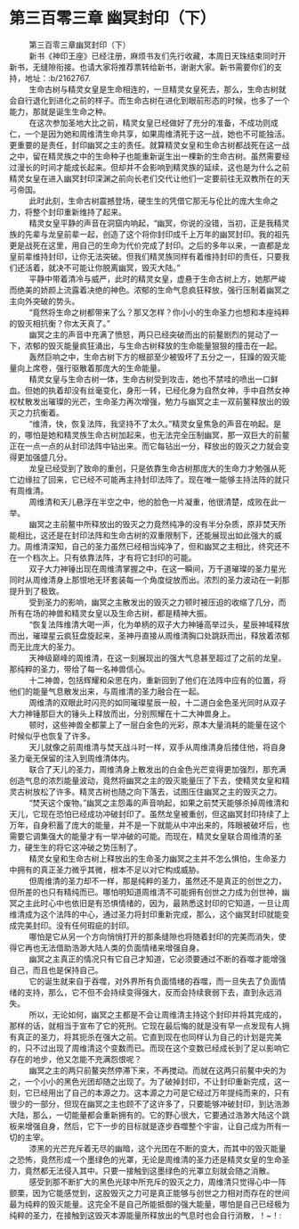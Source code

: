 <h1>第三百零三章 幽冥封印（下）</h1>
<div id="content">&nbsp&nbsp&nbsp&nbsp&nbsp&nbsp&nbsp&nbsp
 第三百零三章幽冥封印（下）
 <br/>&nbsp&nbsp&nbsp&nbsp&nbsp&nbsp&nbsp&nbsp
 新书《神印王座》已经注册，麻烦书友们先行收藏，本周日天珠结束同时开新书，无缝隙衔接。也请大家将推荐票转给新书，谢谢大家。新书需要你们的支持，地址：:b/2162767.
 <br/>&nbsp&nbsp&nbsp&nbsp&nbsp&nbsp&nbsp&nbsp
 生命古树与精灵女皇是生命相连的，一旦精灵女皇死去，那么，生命古树就会自行退化到进化之前的样子。而生命古树在进化到眼前形态的时候，也多了一个能力，那就是诞生生命之种。
 <br/>&nbsp&nbsp&nbsp&nbsp&nbsp&nbsp&nbsp&nbsp
 在这次参加圣地大比之前，精灵女皇已经做好了充分的准备，不成功则成仁，一个是因为她和周维清生命共享，如果周维清死于这一战，她也不可能独活。更重要的是责任，封印幽冥之主的责任。就算精灵女皇和生命古树都战死在这一战之中，留在精灵族之中的生命种子也能重新诞生出一棵新的生命古树。虽然需要经过漫长的时间才能成长起来。但却并不会影响到精灵族的延续，这也是为什么之前精灵女皇在进入幽冥封印深渊之前向长老们交代让他们一定要前往无双教所在的天弓帝国。
 <br/>&nbsp&nbsp&nbsp&nbsp&nbsp&nbsp&nbsp&nbsp
 此时此刻，生命古树震撼登场，硬生生的凭借它那无与伦比的庞大生命之力，将整个封印重新维持了起来。
 <br/>&nbsp&nbsp&nbsp&nbsp&nbsp&nbsp&nbsp&nbsp
 精灵女皇平静的声音在洞窟内响起，“幽冥，你说的没错，当初，正是我精灵族的先辈与龙皇前辈一起，创造了这个将你封印成千上万年的幽冥封印。我的祖先更是战死在这里，用自己的生命为代价完成了封印。之后的多年以来，一直都是龙皇前辈维持封印，让你无法突破。但我们精灵族同样有着维持封印的责任，只要我们还活着，就决不可能让你脱离幽冥，毁灭大陆。”
 <br/>&nbsp&nbsp&nbsp&nbsp&nbsp&nbsp&nbsp&nbsp
 平静中带着清冷与威严，此时的精灵女皇，虚悬于生命古树上方，她那严峻而绝美的娇颜上流露着决绝的神色。浓郁的生命气息疯狂释放，强行压制着幽冥之主向外突破的势头。
 <br/>&nbsp&nbsp&nbsp&nbsp&nbsp&nbsp&nbsp&nbsp
 “竟然将生命之树都带来了么？那又怎样？你小小的生命圣力也想和本座纯粹的毁灭相抗衡？你太天真了。”
 <br/>&nbsp&nbsp&nbsp&nbsp&nbsp&nbsp&nbsp&nbsp
 幽冥之主的声音中充满了愤怒，两只已经突破而出的前鳌剧烈的晃动了一下，浓郁的毁灭能量疯狂涌出，与生命古树释放的生命能量狠狠的撞击在一起。
 <br/>&nbsp&nbsp&nbsp&nbsp&nbsp&nbsp&nbsp&nbsp
 轰然巨响之中，生命古树下方的根部至少被毁坏了五分之一，狂躁的毁灭能量向上席卷，强行驱散着那庞大的生命能量。
 <br/>&nbsp&nbsp&nbsp&nbsp&nbsp&nbsp&nbsp&nbsp
 精灵女皇与生命古树一体，生命古树受到攻击，她也不禁哇的喷出一口鲜血。但她的执着却没有丝毫变化，身形一转，已经化身为自然女神，手中自然女神权杖散发出璀璨的光芒，生命圣力再次增强，勉力与幽冥之主一双前鳌释放出的毁灭之力抗衡着。
 <br/>&nbsp&nbsp&nbsp&nbsp&nbsp&nbsp&nbsp&nbsp
 “维清，快，恢复法阵，我坚持不了太久。”精灵女皇焦急的声音在响起。是的，哪怕是她和精灵族生命古树加起来，也无法完全压制幽冥，那一双巨大的前鳌正在一点一点的从封印法阵中钻出来。而它每钻出一分，释放出的毁灭之力就会变得更加强盛几分。
 <br/>&nbsp&nbsp&nbsp&nbsp&nbsp&nbsp&nbsp&nbsp
 龙皇已经受到了致命的重创，只是依靠生命古树那庞大的生命力才勉强从死亡边缘拉了回来，它已经不可能再主持封印法阵了。现在唯一能够主持法阵的就只有周维清。
 <br/>&nbsp&nbsp&nbsp&nbsp&nbsp&nbsp&nbsp&nbsp
 周维清和天儿悬浮在半空之中，他的脸色一片凝重，他很清楚，成败在此一举。
 <br/>&nbsp&nbsp&nbsp&nbsp&nbsp&nbsp&nbsp&nbsp
 幽冥之主前鳌中所释放出的毁灭之力竟然纯净的没有半分杂质，原非焚天所能相比，这还是在封印法阵和生命古树的双重限制下，还能展现出如此强大的威力。周维清深知，自己的圣力虽然已经相当纯净了，但和幽冥之主相比，终究还不在一个档次上。只有依靠法阵，才有将它封印的可能。
 <br/>&nbsp&nbsp&nbsp&nbsp&nbsp&nbsp&nbsp&nbsp
 双子大力神锤出现在周维清掌握之中，在这一瞬间，万千道璀璨的圣力星光同时从周维清身上那恨地无环套装每一个角度绽放而出。浓烈的圣力波动在一刹那提升到了极致。
 <br/>&nbsp&nbsp&nbsp&nbsp&nbsp&nbsp&nbsp&nbsp
 受到圣力的影响，幽冥之主散发出的毁灭之力顿时被压迫的收缩了几分，而所有在场的神兽和精灵女皇以及生命古树，都是精神大振。
 <br/>&nbsp&nbsp&nbsp&nbsp&nbsp&nbsp&nbsp&nbsp
 “恢复法阵维清大喝一声，化为单柄的双子大力神锤高举过头，星辰神域释放而出，璀璨星云疯狂盘旋起来，圣神丹直接从周维清胸口处跳跃而出，释放着浓郁而无比庞大的圣力。
 <br/>&nbsp&nbsp&nbsp&nbsp&nbsp&nbsp&nbsp&nbsp
 天神级巅峰的周维清，在这一刻展现出的强大气息甚至超过了之前的龙皇。那纯粹的圣力，带给了每一名神兽信心。
 <br/>&nbsp&nbsp&nbsp&nbsp&nbsp&nbsp&nbsp&nbsp
 十二神兽，包括辉耀和朵思在内，重新回到了他们在法阵中应有的位置，将他们的能量气息散发出来，与周维清的圣力融合在一起。
 <br/>&nbsp&nbsp&nbsp&nbsp&nbsp&nbsp&nbsp&nbsp
 周维清的双眼此时闪亮的如同璀璨星辰一般，十二道白金色圣光同时从双子大力神锤那巨大的锤头上释放而出，分别照耀在十二大神兽身上。
 <br/>&nbsp&nbsp&nbsp&nbsp&nbsp&nbsp&nbsp&nbsp
 顿时，这些神兽全都蒙上了一层白金色的光彩，原本大量消耗的能量在这个时候似乎也恢复了许多。
 <br/>&nbsp&nbsp&nbsp&nbsp&nbsp&nbsp&nbsp&nbsp
 天儿就像之前周维清与焚天战斗时一样，双手从周维清身后搂住他，将自身圣力毫无保留的注入到周维清体内。
 <br/>&nbsp&nbsp&nbsp&nbsp&nbsp&nbsp&nbsp&nbsp
 联合了天儿的圣力，周维清身上散发出的白金色光芒变得更加强烈，那充满创造气息的浓烈能量波动，竟然将幽冥之主的毁灭能量压了下去，使精灵女皇和精灵古树放松了许多。精灵古树也随之向下落去，试图压住幽冥之主的毁灭之力。
 <br/>&nbsp&nbsp&nbsp&nbsp&nbsp&nbsp&nbsp&nbsp
 “焚天这个废物。”幽冥之主怨毒的声音响起，如果之前焚天能够杀掉周维清和天儿，它现在恐怕已经成功冲破封印了。虽然龙皇被重创，但这幽冥封印持续了上万年，自身积蓄了庞大的能量，并不是一下就能从中冲出来的，阵眼被破坏后，也需要它调集强大的能量才有一举冲破的可能。而现在，精灵女皇联合周维清的圣力，硬生生的将它这冲破之势压制了。
 <br/>&nbsp&nbsp&nbsp&nbsp&nbsp&nbsp&nbsp&nbsp
 精灵女皇和生命古树上释放出的生命圣力幽冥之主并不怎么惧怕，生命圣力中拥有的真正圣力微乎其微，根本不足以对它构成威胁。
 <br/>&nbsp&nbsp&nbsp&nbsp&nbsp&nbsp&nbsp&nbsp
 但周维清的圣力却不一样，那是纯粹的圣力，虽然还不是真正的创世之力，但所差的也只有精纯而已。哪怕明知道周维清不可能拥有创世之力成为创世神，幽冥之主此时心中也依旧是有恐惧情绪的，因为，最熟悉这封印的它知道，一旦让周维清成为这个法阵的中心，通过圣力将封印重新完成，那么，这个幽冥封印就能变成完美封印。没有任何瑕疵的封印。
 <br/>&nbsp&nbsp&nbsp&nbsp&nbsp&nbsp&nbsp&nbsp
 哪怕是它从另一个方向悄悄打开的那条缝隙也将随着封印的完美而消失，使得它再也无法借助浩渺大陆人类的负面情绪来增强自身。
 <br/>&nbsp&nbsp&nbsp&nbsp&nbsp&nbsp&nbsp&nbsp
 幽冥之主真正的情况只有它自己才知道，它必须要通过不断的吞噬才能增强自己，而且也是保持自己。
 <br/>&nbsp&nbsp&nbsp&nbsp&nbsp&nbsp&nbsp&nbsp
 它的诞生就来自于吞噬，对外界所有负面情绪的吞噬，而一旦失去了负面情绪的支持，那么，它不但不会持续变得强大，反而会持续衰弱下去，直到永远消失。
 <br/>&nbsp&nbsp&nbsp&nbsp&nbsp&nbsp&nbsp&nbsp
 所以，无论如何，幽冥之主都是不会让周维清主持这个封印并将其完成的，那样的话，就相当于宣布了它的死刑。它现在最后悔的就是没有早一点发现有人拥有真正的圣力，将其扼杀在强大之前。它直到现在也同样认为自己的计划是完美的，只不过出现了周维清这个变数而已。而现在这个变数已经成长到了足以影响它存在的地步，他又怎能不充满怨恨呢？
 <br/>&nbsp&nbsp&nbsp&nbsp&nbsp&nbsp&nbsp&nbsp
 幽冥之主的两只前鳌突然停滞下来，不再搅动。而就在这两只前鳌中央的为之，一个小小的黑色光团却随之出现了。为了破掉封印，不让封印重新完成，这一刻，它已经用出了自己的本源之力。这本源之力可是它经过万年提纯而来的，只有很少的一部分，但现在幽冥之主也顾不了这许多了，只要能够冲破封印，到达浩渺大陆，那么，一切能量都会重新拥有的。它的野心很大，它要通过浩渺大陆这个跳板来增强自身，然后，它下一步的目标就是逐步吞噬整个宇宙，让自己成为所有一切的主宰。
 <br/>&nbsp&nbsp&nbsp&nbsp&nbsp&nbsp&nbsp&nbsp
 漆黑的光芒充斥着无尽的幽暗，这个光团在不断的变大，而其中的毁灭能量之恐怖，竟然形成一个墨绿色的光罩，无论是周维清的圣力还是精灵女皇的生命圣力，竟然都无法侵入其中。只要一接触到这墨绿色的光罩立刻就会随之消散。
 <br/>&nbsp&nbsp&nbsp&nbsp&nbsp&nbsp&nbsp&nbsp
 感受到那不断扩大的黑色光球中所充斥的毁灭之力，周维清只觉得心中一阵颤栗，因为它能感觉到，这股毁灭之力可是真正能够与创世之力相对而存在的世间最为纯粹的毁灭能量。这完全不是自己所能抵御的强大能量，哪怕是自己已经极为纯粹的圣力，在接触到这毁灭本源能量所释放出的气息时也会自行消散，！~！:
 <br/>&nbsp&nbsp&nbsp&nbsp&nbsp&nbsp&nbsp&nbsp
 <br/>&nbsp&nbsp&nbsp&nbsp&nbsp&nbsp&nbsp&nbsp
</div>
